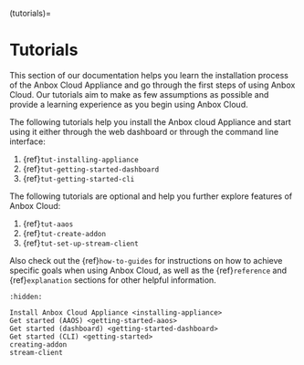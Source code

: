 (tutorials)=
# Tutorials

This section of our documentation helps you learn the installation process of the Anbox Cloud Appliance and go through the first steps of using Anbox Cloud. Our tutorials aim to make as few assumptions as possible and provide a learning experience as you begin using Anbox Cloud.

The following tutorials help you install the Anbox cloud Appliance and start using it either through the web dashboard or through the command line interface:
1. {ref}`tut-installing-appliance`
1. {ref}`tut-getting-started-dashboard`
1. {ref}`tut-getting-started-cli`

The following tutorials are optional and help you further explore features of Anbox Cloud:
1. {ref}`tut-aaos`
1. {ref}`tut-create-addon`
1. {ref}`tut-set-up-stream-client`

Also check out the {ref}`how-to-guides` for instructions on how to achieve specific goals when using Anbox Cloud, as well as the {ref}`reference` and {ref}`explanation` sections for other helpful information.

```{toctree}
:hidden:

Install Anbox Cloud Appliance <installing-appliance>
Get started (AAOS) <getting-started-aaos>
Get started (dashboard) <getting-started-dashboard>
Get started (CLI) <getting-started>
creating-addon
stream-client
```
